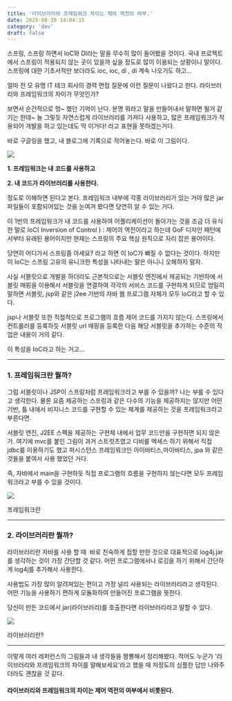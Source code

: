 ```yaml
---
title: '라이브러리와 프레임워크 차이는 제어 역전의 여부.'
date: 2020-08-30 14:04:15
category: 'dev'
draft: false
---
```


스프링, 스프링 하면서 IoC와 DI라는 말을 무수히 많이 들어봤을 것이다. 국내 프로젝트에서 스프링이 적용되지 않는 곳이 있을까 싶을 정도로 많이 이용되는 상황이니 말이다. 스프링에 대한 기초서적만 보더라도 ioc, ioc, di , di 계속 나오기도 하고...

얼마 전 모 유명 IT 테크 회사의 경력 면접 질문에 이런 질문이 나왔다고 한다. 라이브러리와 프레임워크의 차이가 무엇인가? 

보면서 순간적으로 멍~ 했던 기억이 난다. 분명 뭐라고 말을 만들어내서 말하면 될거 같기는 한데~ 늘 그렇듯 자연스럽게 라이브러리를 가져다 사용하고, 많은 프레임워크가 적용되어 개발을 하고 있는데도 딱 이거다! 라고 표현을 못하겠는거다. 

바로 구글링을 했고, 내 블로그에 기록으로 적어놓는다. 바로 이 그림이다. 

![](https://blog.kakaocdn.net/dn/bdK4hD/btqGxxcacJa/EtaOm9QooQSt2c1h3uAGbk/img.png)

**1\. 프레임워크는 내 코드를 사용하고**

**2\. 내 코드가 라이브러리를 사용한다.** 

정도로 이해하면 된다고 본다. 프레임워크 내부에 각종 라이브러리가 있는 거야 많은 jar 파일들이 포함되어있는 것을 눈여겨 봤다면 당연히 알 수 있는 거다. 

이 1번의 프레임워크가 내 코드를 사용하여 어플리케이션이 돌아가는 것을 조금 더 유식한 말로 IoC( Inversion of Control ) : 제어의 역전이라고 하는데 GoF 디자인 패턴에서부터 유래된 용어이지만 현재는 스프링의 주요 핵심 원칙으로 자리 잡은 용어이다. 

당연히 어디가서 스프링좀 아세요? 라고 하면 이 IoC가 빠질 수 없다는 것이다. 하지만 이 IoC는 스프링 고유의 유니크한 특성을 나타내는 말은 아니니 오해하지 말자. 

사실 서블릿으로 개발을 하더라도 근본적으로는 서블릿 엔진에서 제공되는 기반하에 서블릿 매핑을 이용해서 서블릿을 연결하여 각각의 서비스 코드를 구현하게 되므로 엄밀히 말하면 서블릿, jsp와 같은 j2ee 기반의 자바 웹 프로그램 자체가 모두 IoC라고 할 수 있다. 

jsp나 서블릿 또한 직접적으로 프로그램의 흐름 제어 코드를 가지지 않는다. 스프링에서 컨트롤러를 등록하듯 서블릿 url 매핑을 등록한 다음 해당 서블릿을 추가하는 수준의 작업은 내용이 거의 같다. 

이 특성을 IoC라고 하는 거고...

* * *

### **1\. 프레임워크란 뭘까?**

그럼 서블릿이나 JSP이 스프링처럼 프레임워크라고 부를 수 있을까? 나는 부를 수 있다고 생각한다. 물론 요즘 제공하는 스프링과 같은 다수의 기능을 제공하지는 않지만 어떤 기반, 틀 내에서 비지니스 코드를 구현할 수 있는 체계를 제공하는 것을 프레임워크라고 부른다면.

서블릿 엔진, J2EE 스펙을 제공하는 구현체 내에서 업무 코드만을 구현하면 되지 않은가. 여기에 mvc를 붙인 그림이 과거 스트럿츠였고 디비를 엑세스 하기 위해서 직접 jdbc를 이용하기도 했고 퍼시스턴스 프레임워크인 아이바티스,마이바티스, jpa 와 같은 것들을 붙여서 사용 했었던 거다. 

즉, 자바에서 main을 구현하듯 직접 프로그램의 흐름을 구현하지 않는다면 모두 프레임워크라고 부를 수 있을 것이다. 

![](https://blog.kakaocdn.net/dn/Xs3xz/btqHByulBdl/ku7QE8veHKu4qzKeWkIPVk/img.png)

프레임워크란

* * *

### **2\. 라이브러리란 뭘까?**

라이브러리란 자바를 사용 할 때  바로 친숙하게 접할 만한 것으로 대표적으로 log4j.jar 를 생각하는 것이 가장 간단할 것 같다. 어떤 프로그램에서나 로깅을 하기 위해서 간단하게 log4j를 추가해서 사용한다. 

사용법도 가장 많이 알려져있는 편이고 가장 널리 사용되는 라이브러리라고 생각된다. 어떤 기능을 사용하기 편하게 모듈화하여 만들어진 프로그램을 뜻한다. 

당신이 만든 코드에서 jar(라이브러리)를 호출한다면 라이브러리라고 말할 수 있다. 

![](https://blog.kakaocdn.net/dn/5hkSP/btqHujd7aG8/ikPI3WT5EbOoLhoek9LWxk/img.png)

라이브러리란?

* * *

이렇게 여러 레퍼런스의 그림들과 내 생각들을 짬뽕해서 정리해봤다. 적어도 누군가 '라이브러리와 프레임워크의 차이를 말해보세요'라고 했을 때 저정도의 심플한 답만 나와주더라도 괜찮을 것 같다. 

#### **라이브러리와 프레임워크의 차이는 제어 역전의 여부에서 비롯된다.**
